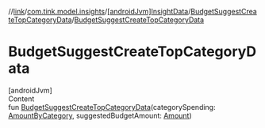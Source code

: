 //[link](../../../index.md)/[com.tink.model.insights](../../index.md)/[[androidJvm]InsightData](../index.md)/[BudgetSuggestCreateTopCategoryData](index.md)/[BudgetSuggestCreateTopCategoryData](-budget-suggest-create-top-category-data.md)



# BudgetSuggestCreateTopCategoryData  
[androidJvm]  
Content  
fun [BudgetSuggestCreateTopCategoryData](-budget-suggest-create-top-category-data.md)(categorySpending: [AmountByCategory](../../../com.tink.model.relations/[android-jvm]-amount-by-category/index.md), suggestedBudgetAmount: [Amount](../../../com.tink.model.misc/[android-jvm]-amount/index.md))  



